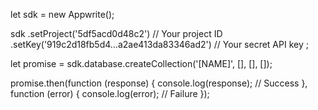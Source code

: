 let sdk = new Appwrite();

sdk
    .setProject('5df5acd0d48c2') // Your project ID
    .setKey('919c2d18fb5d4...a2ae413da83346ad2') // Your secret API key
;

let promise = sdk.database.createCollection('[NAME]', [], [], []);

promise.then(function (response) {
    console.log(response); // Success
}, function (error) {
    console.log(error); // Failure
});
